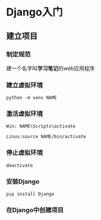 # Django入门

## 建立项目

### 制定规范

建一个名字叫**学习笔记**的web应用程序

### 建立虚拟环境

`python -m venv NAME`

### 激活虚拟环境

`Win: NAME\Scripts\activate`

`Linux:source NAME/bin/activate`

### 停止虚拟环境

`deactivate`

### 安装Django

`pip install Django`

### 在Django中创建项目
